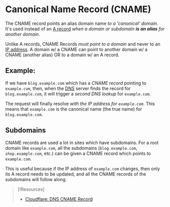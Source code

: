 
# Canonical Name Record (CNAME)
The CNAME record points an alias domain name *to a 'canonical' domain.* It's used instead of an [A record](/networking/DNS/A-record.md) *when a domain or subdomain **is an alias** for another domain*.

Unlike A records, CNAME Records *must point to a domain* and never to an [IP address](/networking/OSI/3-network/IP-addresses.md). A domain w/ a CNAME can point to another domain w/ a CNAME (another alias) OR to a domain w/ an A record.
## Example:
If we have `blog.example.com` which has a *CNAME record* pointing to `example.com`, then, when the [DNS](/networking/DNS/DNS.md) server finds the record for `blog.example.com`, it will trigger a *second DNS lookup* for `example.com`.

The request will finally resolve *with the IP address for `example.com`*. This means that `example.com` is the canonical name (the true name) for `blog.example.com`.
## Subdomains
CNAME records are used a lot in sites which have subdomains. For a root domain like `example.com`, all the subdomains (`blog.example.com`, `shop.example.com`, etc.) can be given a CNAME record which points to `example.com`.

This is useful because if the IP address of `example.com` changes, then only its A record needs to be updated, and all the CNAME records of the subdomains will follow along.

> [!Resources]
> - [Cloudflare: DNS CNAME Record](https://www.cloudflare.com/learning/dns/dns-records/dns-cname-record/)

